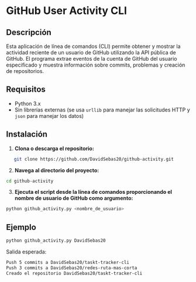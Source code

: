 # GitHub User Activity CLI

## Descripción

Esta aplicación de línea de comandos (CLI) permite obtener y mostrar la actividad reciente de un usuario de GitHub utilizando la API pública de GitHub. El programa extrae eventos de la cuenta de GitHub del usuario especificado y muestra información sobre commits, problemas y creación de repositorios.

## Requisitos

- Python 3.x
- Sin librerías externas (se usa `urllib` para manejar las solicitudes HTTP y `json` para manejar los datos)

## Instalación

1. **Clona o descarga el repositorio:**
```bash
   git clone https://github.com/DavidSebas20/github-activity.git
```

2. **Navega al directorio del proyecto:**

```bash
cd github-activity
```

3. **Ejecuta el script desde la línea de comandos proporcionando el nombre de usuario de GitHub como argumento:**

```bash
python github_activity.py <nombre_de_usuario>
```

## Ejemplo
```bash
python github_activity.py DavidSebas20
```
Salida esperada:
```bash
Push 5 commits a DavidSebas20/taskt-tracker-cli
Push 3 commits a DavidSebas20/redes-ruta-mas-corta
Creado el repositorio DavidSebas20/taskt-tracker-cli
```
